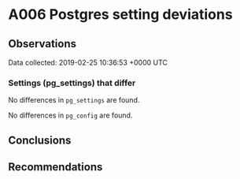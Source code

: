 # A006 Postgres setting deviations #

## Observations ##
Data collected: 2019-02-25 10:36:53 +0000 UTC  

### Settings (pg_settings) that differ ###

No differences in `pg_settings` are found.


No differences in `pg_config` are found.



## Conclusions ##


## Recommendations ##


